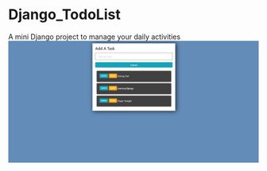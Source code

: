 # Django_TodoList
A mini Django project to manage your daily activities
![Screenshot](Todo_list.png)
